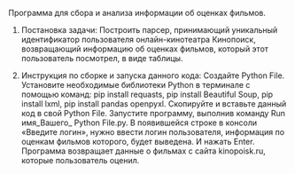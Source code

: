 Программа для сбора и анализа информации об оценках фильмов.
1.	Постановка задачи: 
Построить парсер, принимающий уникальный идентификатор пользователя онлайн-кинотеатра Кинопоиск, возвращающий информацию об оценках фильмов, который этот пользователь посмотрел, в виде таблицы.

2.	Инструкция по сборке и запуска данного кода:
Создайте Python File.
Установите необходимые библиотеки Python в терминале с помощью команд: pip install requasts, pip install Beautiful Soup, pip install lxml, pip install pandas openpyxl.
Скопируйте и вставьте данный код в свой Python File. Запустите программу, выполнив команду Run имя_Вашего_ Python File.py. В появившейся строке в консоли «Введите логин», нужно ввести логин пользователя, информация по оценкам фильмов которого, будет выведена. И нажать Enter.
Программа возвращает данные о фильмах с сайта kinopoisk.ru, которые пользователь оценил. 

